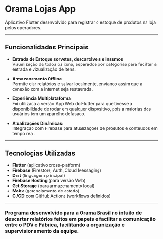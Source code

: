 # Orama Lojas App

Aplicativo Flutter desenvolvido para registrar o estoque de produtos na loja pelos operadores.

---

## Funcionalidades Principais

- **Entrada de Estoque sorvetes, descartáveis e insumos**  
  Visualização de todos os itens, separados por categorias para facilitar a entrada e vizualização de itens.

- **Armazenamento Offline**  
  Permite ciar relatórios e salvar localmente, enviando assim que a conexão com a internet seja restaurada.

- **Experiência Multiplataforma**  
  Foi utilizada a versão App Web do Flutter para que tivesse a disponibilidade de rodar em qualquer dispositivo, pois a maiorias dos usuários tem um aparelho defasado.

- **Atualizações Dinâmicas:**  
  Integração com Firebase para atualizações de produtos e conteúdos em tempo real.

---

## Tecnologias Utilizadas

- **Flutter** (aplicativo cross-platform)
- **Firebase** (Firestore, Auth, Cloud Messaging)
- **Dart** (linguagem principal)
- **Firebase Hosting** (para versão Web)
- **Get Storage** (para armazenamento local)
- **Mobx** (gerenciamento de estado)
- **CI/CD** com GitHub Actions (workflows definidos)

---

### Programa desenvolvido para a Orama Brasil no intuito de descartar relatórios feitos em papeis e facilitar a comunicação entre o PDV e Fábrica, facilitando a organização e supervisionamento da equipe.